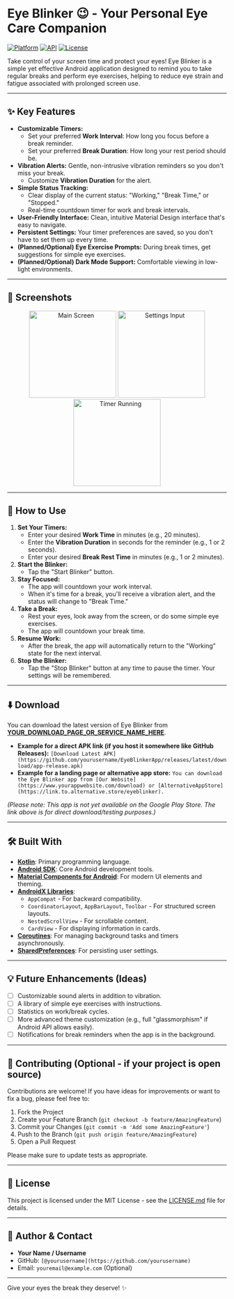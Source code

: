 # Eye Blinker 😉 - Your Personal Eye Care Companion

[![Platform](https://img.shields.io/badge/platform-Android-green.svg)](https://www.android.com)
[![API](https://img.shields.io/badge/API-21%2B-brightgreen.svg?style=flat)](https://android-arsenal.com/api?level=21)
[![License](https://img.shields.io/badge/License-MIT-blue.svg)](LICENSE.md) 
<!-- Optional: Add a CI/CD build status badge if you set one up -->
<!-- [![Build Status](https://travis-ci.org/yourusername/eyeblinker.svg?branch=main)](https://travis-ci.org/yourusername/eyeblinker) -->

<!-- Optional: App Logo - Replace with your actual logo URL -->
<!-- <p align="center">
  <img src="URL_TO_YOUR_APP_LOGO.png" alt="Eye Blinker Logo" width="150"/>
</p> -->

Take control of your screen time and protect your eyes! Eye Blinker is a simple yet effective Android application designed to remind you to take regular breaks and perform eye exercises, helping to reduce eye strain and fatigue associated with prolonged screen use.

---

## ✨ Key Features

*   **Customizable Timers:**
    *   Set your preferred **Work Interval**: How long you focus before a break reminder.
    *   Set your preferred **Break Duration**: How long your rest period should be.
*   **Vibration Alerts:** Gentle, non-intrusive vibration reminders so you don't miss your break.
    *   Customize **Vibration Duration** for the alert.
*   **Simple Status Tracking:**
    *   Clear display of the current status: "Working," "Break Time," or "Stopped."
    *   Real-time countdown timer for work and break intervals.
*   **User-Friendly Interface:** Clean, intuitive Material Design interface that's easy to navigate.
*   **Persistent Settings:** Your timer preferences are saved, so you don't have to set them up every time.
*   **(Planned/Optional) Eye Exercise Prompts:** During break times, get suggestions for simple eye exercises.
*   **(Planned/Optional) Dark Mode Support:** Comfortable viewing in low-light environments.

---

## 📱 Screenshots

<!-- Replace these with actual URLs to your screenshots -->
<!-- Tip: Keep images in a '.github/assets' folder in your repo or use an image hosting service -->
<p align="center">
  <img src="URL_TO_SCREENSHOT_1.png" alt="Main Screen" width="200"/>
  <img src="URL_TO_SCREENSHOT_2.png" alt="Settings Input" width="200"/>
  <img src="URL_TO_SCREENSHOT_3.png" alt="Timer Running" width="200"/>
  <!-- Add more if you have them! Maybe a GIF showing the flow. -->
</p>

---

## 🚀 How to Use

1.  **Set Your Timers:**
    *   Enter your desired **Work Time** in minutes (e.g., 20 minutes).
    *   Enter the **Vibration Duration** in seconds for the reminder (e.g., 1 or 2 seconds).
    *   Enter your desired **Break Rest Time** in minutes (e.g., 1 or 2 minutes).
2.  **Start the Blinker:**
    *   Tap the "Start Blinker" button.
3.  **Stay Focused:**
    *   The app will countdown your work interval.
    *   When it's time for a break, you'll receive a vibration alert, and the status will change to "Break Time."
4.  **Take a Break:**
    *   Rest your eyes, look away from the screen, or do some simple eye exercises.
    *   The app will countdown your break time.
5.  **Resume Work:**
    *   After the break, the app will automatically return to the "Working" state for the next interval.
6.  **Stop the Blinker:**
    *   Tap the "Stop Blinker" button at any time to pause the timer. Your settings will be remembered.

---

## ⬇️ Download

You can download the latest version of Eye Blinker from [**YOUR_DOWNLOAD_PAGE_OR_SERVICE_NAME_HERE**](YOUR_ACTUAL_DOWNLOAD_LINK_HERE).

*   **Example for a direct APK link (if you host it somewhere like GitHub Releases):**
    `[Download Latest APK](https://github.com/yourusername/EyeBlinkerApp/releases/latest/download/app-release.apk)`
*   **Example for a landing page or alternative app store:**
    `You can download the Eye Blinker app from [Our Website](https://www.yourappwebsite.com/download) or [AlternativeAppStore](https://link.to.alternative.store/eyeblinker).`

*(Please note: This app is not yet available on the Google Play Store. The link above is for direct download/testing purposes.)*

---

## 🛠️ Built With

*   **[Kotlin](https://kotlinlang.org/)**: Primary programming language.
*   **[Android SDK](https://developer.android.com/sdk)**: Core Android development tools.
*   **[Material Components for Android](https://material.io/develop/android/docs/getting-started/)**: For modern UI elements and theming.
*   **[AndroidX Libraries](https://developer.android.com/jetpack/androidx)**:
    *   `AppCompat` - For backward compatibility.
    *   `CoordinatorLayout`, `AppBarLayout`, `Toolbar` - For structured screen layouts.
    *   `NestedScrollView` - For scrollable content.
    *   `CardView` - For displaying information in cards.
*   **[Coroutines](https://kotlinlang.org/docs/coroutines-overview.html)**: For managing background tasks and timers asynchronously.
*   **[SharedPreferences](https://developer.android.com/training/data-storage/shared-preferences)**: For persisting user settings.

---

## 💡 Future Enhancements (Ideas)

*   [ ] Customizable sound alerts in addition to vibration.
*   [ ] A library of simple eye exercises with instructions.
*   [ ] Statistics on work/break cycles.
*   [ ] More advanced theme customization (e.g., full "glassmorphism" if Android API allows easily).
*   [ ] Notifications for break reminders when the app is in the background.

---

## 🤝 Contributing (Optional - if your project is open source)

Contributions are welcome! If you have ideas for improvements or want to fix a bug, please feel free to:

1.  Fork the Project
2.  Create your Feature Branch (`git checkout -b feature/AmazingFeature`)
3.  Commit your Changes (`git commit -m 'Add some AmazingFeature'`)
4.  Push to the Branch (`git push origin feature/AmazingFeature`)
5.  Open a Pull Request

Please make sure to update tests as appropriate.

---

## 📜 License

This project is licensed under the MIT License - see the [LICENSE.md](LICENSE.md) file for details.

---

## 👤 Author & Contact

*   **Your Name / Username**
*   GitHub: `[@yourusername](https://github.com/yourusername)`
*   Email: `youremail@example.com` (Optional)

---

Give your eyes the break they deserve! ✨
